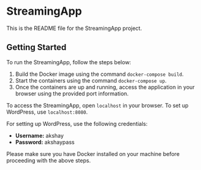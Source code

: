 # StreamingApp

This is the README file for the StreamingApp project.

## Getting Started

To run the StreamingApp, follow the steps below:

1. Build the Docker image using the command `docker-compose build`.
2. Start the containers using the command `docker-compose up`.
3. Once the containers are up and running, access the application in your browser using the provided port information.

To access the StreamingApp, open `localhost` in your browser. To set up WordPress, use `localhost:8080`.

For setting up WordPress, use the following credentials:

- **Username:** akshay
- **Password:** akshaypass

Please make sure you have Docker installed on your machine before proceeding with the above steps.
